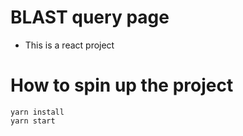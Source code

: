 # BLAST query page
- This is a react project

# How to spin up the project
```yarn install```  
```yarn start```

